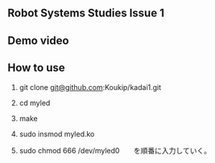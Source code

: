 ## Robot Systems Studies Issue 1

## Demo video

## How to use

1. git clone git@github.com:Koukip/kadai1.git

2. cd myled

3. make

4. sudo insmod myled.ko

5. sudo chmod 666 /dev/myled0　　を順番に入力していく。




 
 
 
 
 

